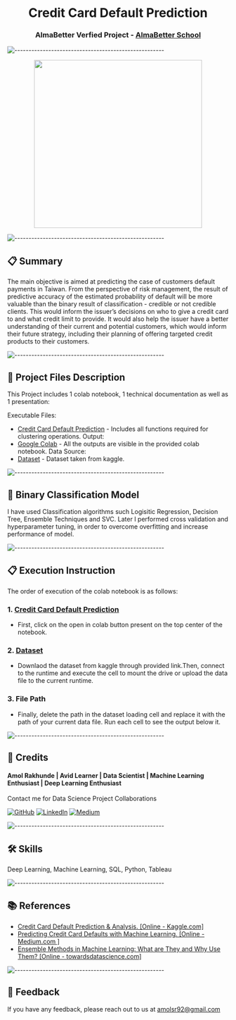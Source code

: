 <h1 align="center"> Credit Card Default Prediction </h1>
<h3 align="center"> AlmaBetter Verfied Project - <a href="https://www.almabetter.com/"> AlmaBetter School </a> </h5>

![-----------------------------------------------------](https://raw.githubusercontent.com/andreasbm/readme/master/assets/lines/rainbow.png)
<p align="center"> 
<img src="https://miro.medium.com/max/1400/1*uZyt9Z189siaNsAlIDtjEg.jpeg" height="382px">
</p>

![-----------------------------------------------------](https://raw.githubusercontent.com/andreasbm/readme/master/assets/lines/rainbow.png)

## 📋 Summary
The main objective is aimed at predicting the case of customers default payments in Taiwan. From the perspective of risk management, the result of predictive accuracy of the estimated probability of default will be more valuable than the binary result of classification - credible or not credible clients.
This would inform the issuer’s decisions on who to give a credit card to and what credit limit to provide. It would also help the issuer have a better understanding of their current and potential customers, which would inform their future strategy, including their planning of offering targeted credit products to their customers.

![-----------------------------------------------------](https://raw.githubusercontent.com/andreasbm/readme/master/assets/lines/rainbow.png)

##  💾 Project Files Description

This Project includes 1 colab notebook, 1 technical documentation as well as 1 presentation:

Executable Files:
- [Credit Card Default Prediction](https://github.com/Amolrakhunde/Credit-Card-Default-Prediction/blob/main/Credit_Card_Default_Prediction_Amol.ipynb) - Includes all functions required for clustering operations.
Output:
- [Google Colab](https://github.com/Amolrakhunde/Credit-Card-Default-Prediction/blob/main/Credit_Card_Default_Prediction_Amol.ipynb) - All the outputs are visible in the provided colab notebook.
Data Source:
- [Dataset](https://www.kaggle.com/datasets/uciml/default-of-credit-card-clients-dataset) - Dataset taken from kaggle.

![-----------------------------------------------------](https://raw.githubusercontent.com/andreasbm/readme/master/assets/lines/rainbow.png)

## 📖 Binary Classification Model

I have used Classification algorithms such Logisitic Regression, Decision Tree, Ensemble Techniques and SVC. Later I performed cross validation and hyperparameter tuning, in order to overcome overfitting and increase performance of model. 

![-----------------------------------------------------](https://raw.githubusercontent.com/andreasbm/readme/master/assets/lines/rainbow.png)

## 📋 Execution Instruction

The order of execution of the colab notebook is as follows:

### 1. [Credit Card Default Prediction](https://github.com/Amolrakhunde/Credit-Card-Default-Prediction/blob/main/Credit_Card_Default_Prediction_Amol.ipynb) 
- First, click on the open in colab button present on the top center of the notebook.

### 2. [Dataset](https://www.kaggle.com/datasets/uciml/default-of-credit-card-clients-dataset)
- Downlaod the dataset from kaggle through provided link.Then, connect to the runtime and execute the cell to mount the drive or upload the data file to the current runtime.

### 3. File Path
- Finally, delete the path in the dataset loading cell and replace it with the path of your current data file. Run each cell to see the output below it.

![-----------------------------------------------------](https://raw.githubusercontent.com/andreasbm/readme/master/assets/lines/rainbow.png)

## 🔗 Credits
#### Amol Rakhunde | Avid Learner | Data Scientist | Machine Learning Enthusiast | Deep Learning Enthusiast

Contact me for Data Science Project Collaborations

[![GitHub](https://img.shields.io/badge/my_portfolio-000?style=for-the-badge&logo=ko-fi&logoColor=white)](https://github.com/Amolrakhunde)
[![LinkedIn](https://img.shields.io/badge/linkedin-0A66C2?style=for-the-badge&logo=linkedin&logoColor=white)](https://www.linkedin.com/in/amol-rakhunde/)
[![Medium](https://img.shields.io/badge/Medium-1DA1F2?style=for-the-badge&logo=medium&logoColor=white)](https://medium.com/@amol_rakhunde)

![-----------------------------------------------------](https://raw.githubusercontent.com/andreasbm/readme/master/assets/lines/rainbow.png)

## 🛠 Skills
Deep Learning, Machine Learning, SQL, Python, Tableau

![-----------------------------------------------------](https://raw.githubusercontent.com/andreasbm/readme/master/assets/lines/rainbow.png)

## 📚 References

- [Credit Card Default Prediction & Analysis. [Online - Kaggle.com]](https://www.kaggle.com/code/ainslie/credit-card-default-prediction-analysis/notebook)
- [Predicting Credit Card Defaults with Machine Learning. [Online - Medium.com ]](https://medium.com/swlh/predicting-credit-card-defaults-with-machine-learning-fcc8da2fdafb)
- [Ensemble Methods in Machine Learning: What are They and Why Use Them? [Online - towardsdatascience.com]](https://towardsdatascience.com/ensemble-methods-in-machine-learning-what-are-they-and-why-use-them-68ec3f9fef5f)

![-----------------------------------------------------](https://raw.githubusercontent.com/andreasbm/readme/master/assets/lines/rainbow.png)

## 📜 Feedback

If you have any feedback, please reach out to us at amolsr92@gmail.com


